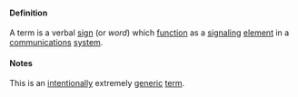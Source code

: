 #### Definition

A term is a verbal [sign](https://github.com/gcassel/Modular-Organization-Terminology/blob/master/terms/sign.md) (or *word*) which [function](https://github.com/gcassel/Modular-Organization-Terminology/blob/master/terms/function.md) as a [signaling](https://github.com/gcassel/Modular-Organization-Terminology/blob/master/terms/signal.md) [element](https://github.com/gcassel/Modular-Organization-Terminology/blob/master/terms/element.md) in a [communications](https://github.com/gcassel/Modular-Organization-Terminology/blob/master/terms/communicate.md) [system](https://github.com/gcassel/Modular-Organization-Terminology/blob/master/terms/system.md).

#### Notes

This is an [intentionally](https://github.com/gcassel/Modular-Organization-Terminology/blob/master/terms/intend.md) extremely [generic](https://github.com/gcassel/Modular-Organization-Terminology/blob/master/terms/generic.md) [term](https://github.com/gcassel/Modular-Organization-Terminology/blob/master/terms/term.md).
